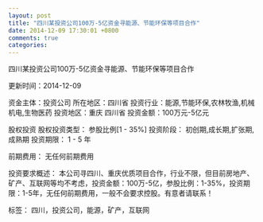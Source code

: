 ```yaml
---
layout: post
title: "四川某投资公司100万-5亿资金寻能源、节能环保等项目合作"
date: 2014-12-09 17:30:01 +0800
comments: true
categories: 
---
```

四川某投资公司100万-5亿资金寻能源、节能环保等项目合作



更新时间：2014-12-09

资金主体：投资公司
所在地区：四川省
投资行业：能源,节能环保,农林牧渔,机械机电,生物医药
投资地区：重庆 四川省
投资金额：100万元-5亿元

股权投资
股权投资类型：
                            参股比例[1 - 35%] 
                                                                                投资阶段：
                            初创期,成长期,扩张期,成熟期 
                                                                                                                                        投资期限：
                            1 - 5 年

前期费用：
无任何前期费用

投资要求概述：
本公司寻四川、重庆优质项目合作，行业不限，但目前房地产、矿产、互联网等均不考虑，投资金额：100万-5亿，参股比例：1-35%，投资期限：1-5年，无任何前期费用，一般不会要求控股。有意者请联系！

标签：
四川，投资公司，能源，矿产，互联网

